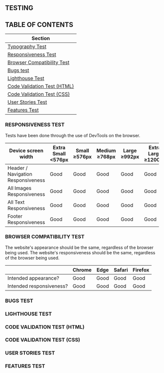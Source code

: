 ## TESTING

## TABLE OF CONTENTS
| Section |
| --- |
| [Typography Test](#typography-test) |
| [Responsiveness Test](#responsiveness-test) |
| [Browser Compatibility Test](#browser-compatibility-test) |
| [Bugs test](#bugs-test) |
| [Lighthouse Test](#lighthouse-test) |
| [Code Validation Test (HTML)](#code-validation-test-html) |
| [Code Validation Test (CSS)](#code-validation-test-css) |
| [User Stories Test](#user-stories-test) |
| [Features Test](#features-test) |

### RESPONSIVENESS TEST
Tests have been done through the use of DevTools on the browser.

| Device screen width | Extra Small <576px | Small ≥576px | Medium ≥768px | Large ≥992px | Extra Large ≥1200px |
| --- | --- | --- | --- | --- | --- |
| Header / Navigation Responsiveness | Good | Good | Good | Good | Good |
| All Images Responsiveness | Good | Good | Good | Good | Good |
| All Text Responsiveness | Good | Good | Good | Good | Good |
| Footer Responsiveness | Good | Good | Good | Good | Good |

### BROWSER COMPATIBILITY TEST
The website's appearance should be the same, regardless of the browser being used. The website's responsiveness should be the same, regardless of the browser being used.

|   | Chrome | Edge | Safari | Firefox |
| --- | --- | --- | --- | --- |
| Intended appearance? | Good | Good | Good | Good |
| Intended responsiveness? | Good | Good | Good | Good |

### BUGS TEST
### LIGHTHOUSE TEST
### CODE VALIDATION TEST (HTML)
### CODE VALIDATION TEST (CSS)
### USER STORIES TEST
### FEATURES TEST